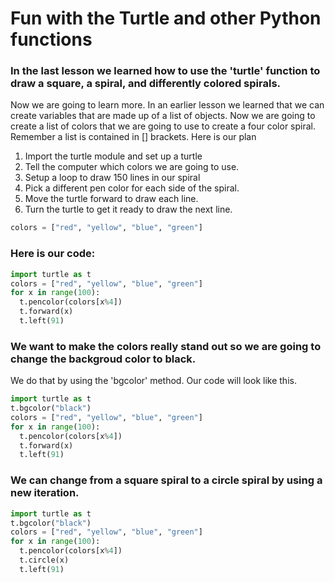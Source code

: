 # Fun with the Turtle and other Python functions

### In the last lesson we learned how to use the 'turtle' function to draw a square, a spiral, and differently colored spirals. 
Now we are going to learn more. In an earlier lesson we learned that we can create variables that are made up of a list of objects. Now we are going to create a list of colors that we are going to use to create a four color spiral. Remember a list is contained in [] brackets. Here is our plan

1. Import the turtle module and set up a turtle
2. Tell the computer which colors we are going to use. 
3. Setup a loop to draw 150 lines in our spiral
4. Pick a different pen color for each side of the spiral.
5. Move the turtle forward to draw each line.
6. Turn the turtle to get it ready to draw the next line. 

```python
colors = ["red", "yellow", "blue", "green"]

```
### Here is our code:
```python
import turtle as t
colors = ["red", "yellow", "blue", "green"]
for x in range(100):
  t.pencolor(colors[x%4])
  t.forward(x)
  t.left(91)
  ```
  
### We want to make the colors really stand out so we are going to change the backgroud color to black. 
We do that by using the 'bgcolor' method. Our code will look like this. 
```python
import turtle as t
t.bgcolor("black")
colors = ["red", "yellow", "blue", "green"]
for x in range(100):
  t.pencolor(colors[x%4])
  t.forward(x)
  t.left(91)
  ```
### We can change from a square spiral to a circle spiral by using a new iteration. 
```python
import turtle as t
t.bgcolor("black")
colors = ["red", "yellow", "blue", "green"]
for x in range(100):
  t.pencolor(colors[x%4])
  t.circle(x)
  t.left(91)
  ```
  

